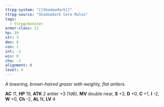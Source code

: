 ```yaml
---
ttrpg-system: "[[Shadowdark]]"
ttrpg-source: "Shadowdark Core Rules"
tags:
  - ttrpg/monster
armor-class: 11
hp: 19
str: 3
dex: 0
con: 1
int: -2
wis: 0
cha: -2
alignment: N
level: 4
---
```


_A towering, brown-haired grazer with weighty, flat antlers._

**AC** 11, **HP** 19, **ATK** 2 antler +3 (1d6), **MV** double near, **S** +3, **D** +0, **C** +1, **I** -2, **W** +0, **Ch** -2, **AL** N, **LV** 4


